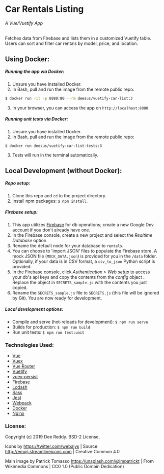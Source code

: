 # Car Rentals Listing
###### A Vue/Vuetify App 
Fetches data from Firebase and lists them in a customized Vuetify table. Users can sort and filter car rentals by model, price, and location.

## Using Docker:
##### Running the app via Docker:
1. Unsure you have installed Docker.
2. In Bash, pull and run the image from the remote public repo:
```bash
$ docker run -it -p 8080:80 --rm deesus/vuetify-car-list:3
```
3. In your browser, you can access the app on `http://localhost:8080`

##### Running unit tests via Docker:
1. Unsure you have installed Docker.
2. In Bash, pull and run the image from the remote public repo:
```bash
$ docker run deesus/vuetify-car-list-tests:3
```
3. Tests will run in the terminal automatically.


## Local Development (without Docker):
##### Repo setup:
1. Clone this repo and `cd` to the project directory.
2. Install npm packages: `$ npm install`.

##### Firebase setup:
1. This app utilizes [Firebase](https://firebase.google.com/) for db operations; create a new Google Dev account if you don't already have one.
2. In the Firebase console, create a new project and select the *Realtime Database* option.
3. Rename the default node for your database to `rentals`.
4. You can choose to 'import JSON' files to populate the Firebase store. A mock JSON file (`MOCK_DATA.json`) is provided for you in the `/data` folder. Optionally, if your data is in CSV format, a `csv_to_json` Python script is provided.
5. In the Firebase console, click *Authentication > Web setup* to access your db's api keys and copy the contents from the *config* object . Replace the object in `SECRETS_sample.js` with the contents you just copied. 
6. Rename the `SECRETS_sample.js` file to `SECRETS.js` (this file will be ignored by Git). You are now ready for development.

##### Local development options:
* Compile and serve (hot-reloads for development): `$ npm run serve`
* Builds for production: `$ npm run build`
* Run unit tests: `$ npm run test:unit`


### Technologies Used:
* [Vue](https://vuejs.org/)
* [Vuex](https://vuex.vuejs.org/)
* [Vue Router](https://router.vuejs.org/)
* [Vuetify](https://vuetifyjs.com/)
* [vuex-persist](https://github.com/championswimmer/vuex-persist)
* [Firebase](https://firebase.google.com/)
* [Lodash](https://lodash.com/)
* [Sass](http://sass-lang.com/)
* [Jest](https://jestjs.io/)
* [Webpack](https://webpack.js.org/)
* [Docker](https://docs.docker.com/)
* [Nginx](https://docs.nginx.com/)


### License:
Copyright (c) 2019 Dee Reddy. BSD-2 License.

Icons by <https://twitter.com/webalys> | Source: <http://emoji.streamlineicons.com> | Creative Common 4.0

Main image by Patrick Tomasso <https://unsplash.com/@impatrickt> | From Wikimedia Commons | CC0 1.0 (Public Domain Dedication)
